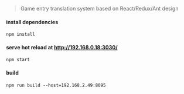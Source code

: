 >Game entry translation system based on React/Redux/Ant design
#### install dependencies
    npm install

#### serve hot reload at http://192.168.0.18:3030/
    npm start

#### build 
    npm run build --host=192.168.2.49:8095
